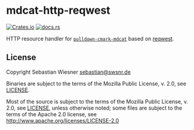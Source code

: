 # mdcat-http-reqwest

[![Crates.io](https://img.shields.io/crates/v/mdcat-http-reqwest)](https://crates.io/crates/mdcat-http-reqwest)
[![docs.rs](https://img.shields.io/docsrs/mdcat-http-reqwest)](https://docs.rs/mdcat-http-reqwest)

HTTP resource handler for [`pulldown-cmark-mdcat`](https://docs.rs/pulldown-cmark-mdcat)
based on [reqwest](https://docs.rs/reqwest).

## License

Copyright Sebastian Wiesner <sebastian@swsnr.de>

Binaries are subject to the terms of the Mozilla Public
License, v. 2.0, see [LICENSE](LICENSE).

Most of the source is subject to the terms of the Mozilla Public
License, v. 2.0, see [LICENSE](LICENSE), unless otherwise noted;
some files are subject to the terms of the Apache 2.0 license,
see <http://www.apache.org/licenses/LICENSE-2.0>
